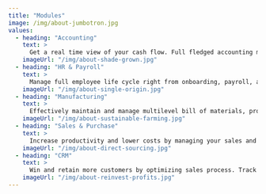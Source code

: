 ```yaml
---
title: "Modules"
image: /img/about-jumbotron.jpg
values:
  - heading: "Accounting"
    text: >
      Get a real time view of your cash flow. Full fledged accounting module covering every aspect of book keeping.
    imageUrl: "/img/about-shade-grown.jpg"
  - heading: "HR & Payroll"
    text: >
      Manage full employee life cycle right from onboarding, payroll, attendance, expense claims, assets to separation.
    imageUrl: "/img/about-single-origin.jpg"
  - heading: "Manufacturing"
    text: >
      Effectively maintain and manage multilevel bill of materials, production planning, job cards & inventory.
    imageUrl: "/img/about-sustainable-farming.jpg"
  - heading: "Sales & Purchase"
    text: >
      Increase productivity and lower costs by managing your sales and purchase cycles, from purchase to sales orders.
    imageUrl: "/img/about-direct-sourcing.jpg"
  - heading: "CRM"
    text: >
      Win and retain more customers by optimizing sales process. Track leads, opportunities and send the quotes on the go.
    imageUrl: "/img/about-reinvest-profits.jpg"
---
```

